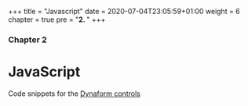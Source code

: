 +++
title = "Javascript"
date = 2020-07-04T23:05:59+01:00
weight = 6
chapter = true
pre = "<b>2. </b>"
+++

### Chapter 2

# JavaScript

Code snippets for the [Dynaform controls](https://wiki.processmaker.com/3.2/DynaForm_Controls)
